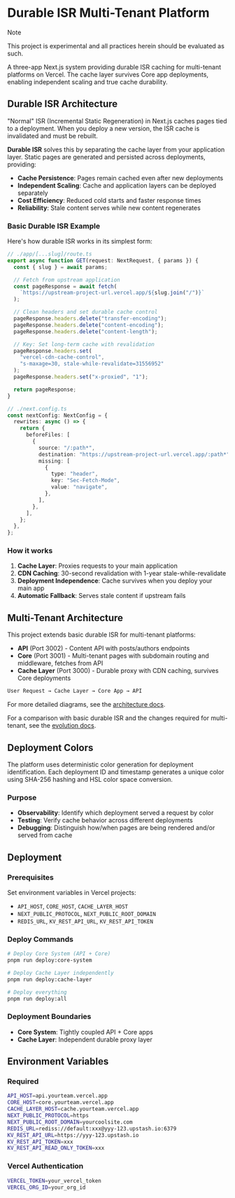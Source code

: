 # Durable ISR Multi-Tenant Platform

> [!NOTE]
> This project is experimental and all practices herein should be evaluated as such.

A three-app Next.js system providing durable ISR caching for multi-tenant platforms on Vercel. The cache layer survives Core app deployments, enabling independent scaling and true cache durability.

## Durable ISR Architecture

"Normal" ISR (Incremental Static Regeneration) in Next.js caches pages tied to a deployment. When you deploy a new version, the ISR cache is invalidated and must be rebuilt.

**Durable ISR** solves this by separating the cache layer from your application layer. Static pages are generated and persisted across deployments, providing:

- **Cache Persistence**: Pages remain cached even after new deployments
- **Independent Scaling**: Cache and application layers can be deployed separately
- **Cost Efficiency**: Reduced cold starts and faster response times
- **Reliability**: Stale content serves while new content regenerates

### Basic Durable ISR Example

Here's how durable ISR works in its simplest form:

```typescript
// ./app/[...slug]/route.ts
export async function GET(request: NextRequest, { params }) {
  const { slug } = await params;

  // Fetch from upstream application
  const pageResponse = await fetch(
    `https://upstream-project-url.vercel.app/${slug.join("/")}`
  );

  // Clean headers and set durable cache control
  pageResponse.headers.delete("transfer-encoding");
  pageResponse.headers.delete("content-encoding");
  pageResponse.headers.delete("content-length");

  // Key: Set long-term cache with revalidation
  pageResponse.headers.set(
    "vercel-cdn-cache-control",
    "s-maxage=30, stale-while-revalidate=31556952"
  );
  pageResponse.headers.set("x-proxied", "1");

  return pageResponse;
}
```

```typescript
// ./next.config.ts
const nextConfig: NextConfig = {
  rewrites: async () => {
    return {
      beforeFiles: [
        {
          source: "/:path*",
          destination: "https://upstream-project-url.vercel.app/:path*",
          missing: [
            {
              type: "header",
              key: "Sec-Fetch-Mode",
              value: "navigate",
            },
          ],
        },
      ],
    };
  },
};
```

### How it works

1. **Cache Layer**: Proxies requests to your main application
2. **CDN Caching**: 30-second revalidation with 1-year stale-while-revalidate
3. **Deployment Independence**: Cache survives when you deploy your main app
4. **Automatic Fallback**: Serves stale content if upstream fails

## Multi-Tenant Architecture

This project extends basic durable ISR for multi-tenant platforms:

- **API** (Port 3002) - Content API with posts/authors endpoints
- **Core** (Port 3001) - Multi-tenant pages with subdomain routing and middleware, fetches from API
- **Cache Layer** (Port 3000) - Durable proxy with CDN caching, survives Core deployments

```txt
User Request → Cache Layer → Core App → API
```

For more detailed diagrams, see the [architecture docs](docs/ARCHITECTURE.md).

For a comparison with basic durable ISR and the changes required for multi-tenant, see the [evolution docs](docs/EVOLUTION.md).

## Deployment Colors

The platform uses deterministic color generation for deployment identification. Each deployment ID and timestamp generates a unique color using SHA-256 hashing and HSL color space conversion.

### Purpose

- **Observability**: Identify which deployment served a request by color
- **Testing**: Verify cache behavior across different deployments
- **Debugging**: Distinguish how/when pages are being rendered and/or served from cache

## Deployment

### Prerequisites

Set environment variables in Vercel projects:

- `API_HOST`, `CORE_HOST`, `CACHE_LAYER_HOST`
- `NEXT_PUBLIC_PROTOCOL`, `NEXT_PUBLIC_ROOT_DOMAIN`
- `REDIS_URL`, `KV_REST_API_URL`, `KV_REST_API_TOKEN`

### Deploy Commands

```bash
# Deploy Core System (API + Core)
pnpm run deploy:core-system

# Deploy Cache Layer independently
pnpm run deploy:cache-layer

# Deploy everything
pnpm run deploy:all
```

### Deployment Boundaries

- **Core System**: Tightly coupled API + Core apps
- **Cache Layer**: Independent durable proxy layer

## Environment Variables

### Required

```bash
API_HOST=api.yourteam.vercel.app
CORE_HOST=core.yourteam.vercel.app
CACHE_LAYER_HOST=cache.yourteam.vercel.app
NEXT_PUBLIC_PROTOCOL=https
NEXT_PUBLIC_ROOT_DOMAIN=yourcoolsite.com
REDIS_URL=rediss://default:xxx@yyy-123.upstash.io:6379
KV_REST_API_URL=https://yyy-123.upstash.io
KV_REST_API_TOKEN=xxx
KV_REST_API_READ_ONLY_TOKEN=xxx
```

### Vercel Authentication

```bash
VERCEL_TOKEN=your_vercel_token
VERCEL_ORG_ID=your_org_id
```
